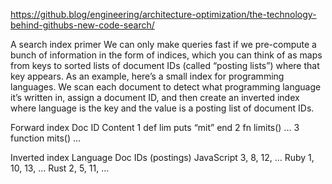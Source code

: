 https://github.blog/engineering/architecture-optimization/the-technology-behind-githubs-new-code-search/

A search index primer
We can only make queries fast if we pre-compute a bunch of information in the form of indices, which you can think of as maps from keys to sorted lists of document IDs (called “posting lists”) where that key appears. As an example, here’s a small index for programming languages. We scan each document to detect what programming language it’s written in, assign a document ID, and then create an inverted index where language is the key and the value is a posting list of document IDs.

Forward index
Doc ID Content
1 def lim
puts “mit”
end
2 fn limits() ...
3 function mits() ...

Inverted index
Language Doc IDs (postings)
JavaScript 3, 8, 12, …
Ruby 1, 10, 13, …
Rust 2, 5, 11, …
